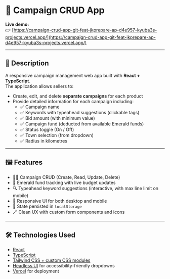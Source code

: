 # 🚀 Campaign CRUD App

**Live demo:**  
👉 [https://campaign-crud-app-git-feat-jkprepare-ap-d4e957-kyuba3s-projects.vercel.app/](https://campaign-crud-app-git-feat-jkprepare-ap-d4e957-kyuba3s-projects.vercel.app/)

---

## 📌 Description

A responsive campaign management web app built with **React + TypeScript**.  
The application allows sellers to:

- Create, edit, and delete **separate campaigns** for each product
- Provide detailed information for each campaign including:
  - ✅ Campaign name
  - ✅ Keywords with typeahead suggestions (clickable tags)
  - ✅ Bid amount (with minimum value)
  - ✅ Campaign fund (deducted from available Emerald funds)
  - ✅ Status toggle (On / Off)
  - ✅ Town selection (from dropdown)
  - ✅ Radius in kilometres

---

## 🖼️ Features

- 🧑‍💼 Campaign CRUD (Create, Read, Update, Delete)
- 💸 Emerald fund tracking with live budget updates
- 🔍 Typeahead keyword suggestions (interactive, with max line limit on mobile)
- 📱 Responsive UI for both desktop and mobile
- 🧠 State persisted in `localStorage`
- 🪄 Clean UX with custom form components and icons

---

## 🛠️ Technologies Used

- [React](https://reactjs.org/)
- [TypeScript](https://www.typescriptlang.org/)
- [Tailwind CSS + custom CSS modules](https://tailwindcss.com/)
- [Headless UI](https://headlessui.com/) for accessibility-friendly dropdowns
- [Vercel](https://vercel.com/) for deployment


